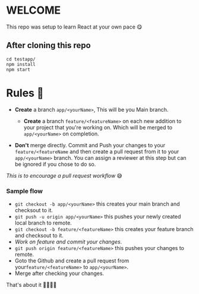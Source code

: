 # WELCOME

This repo was setup to learn React at your own pace :yum:

## After cloning this repo

```javasript
cd testapp/
npm install
npm start
```

# Rules :eyes:

* **Create** a branch `app/<yourName>`, This will be you Main branch.

  - **Create** a branch `feature/<featureName>` on each new addition to your project that you're working on. Which will be merged to `app/<yourName>` on completion.
  

  
* **Don't** merge directly. Commit and Push your changes to your `feature/<featureName` and then create a pull request from it to your `app/<yourName>` branch. You can assign a reviewer at this step but can be ignored if you chose to do so.

_This is to encourage a pull request workflow_ :sweat_smile:

### Sample flow

* `git checkout -b app/<yourName>` this creates your main branch and checksout to it.
* `git push -u origin app/<yourName>` this pushes your newly created local branch to remote.
* `git checkout -b feature/<featureName>` this creates your feature branch and checksout to it.
* _Work on feature and commit your changes_.
* `git push origin feature/<featureName>` this pushes your changes to remote.
* Goto the Github and create a pull request from your`feature/<featureName>` to `app/<yourName>`. 
* Merge after checking your changes.


That's about it :tada::confetti_ball::confetti_ball::tada:
